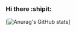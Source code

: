 ### Hi there :shipit:

[![Anurag's GitHub stats](https://github-readme-stats.vercel.app/api?username=vicentelora&title_color=#FFBF00&text_color=#FFFFFF&bg_color=#000000)]
